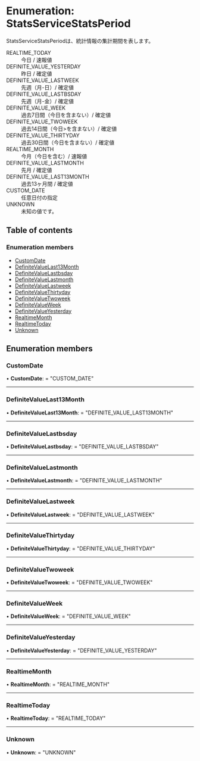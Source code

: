 # Enumeration: StatsServiceStatsPeriod


<div lang=\"ja\">StatsServiceStatsPeriodは、統計情報の集計期間を表します。</div>  <dl class=term>   <dt class=\"term__item\">REALTIME_TODAY</dt>   <dd class=\"term__desc\"><span lang=\"ja\">今日 / 速報値</span></dd>   <dt class=\"term__item\">DEFINITE_VALUE_YESTERDAY</dt>   <dd class=\"term__desc\"><span lang=\"ja\">昨日 / 確定値</span></dd>   <dt class=\"term__item\">DEFINITE_VALUE_LASTWEEK</dt>   <dd class=\"term__desc\"><span lang=\"ja\">先週（月-日）/ 確定値</span></dd>   <dt class=\"term__item\">DEFINITE_VALUE_LASTBSDAY</dt>   <dd class=\"term__desc\"><span lang=\"ja\">先週（月-金）/ 確定値</span></dd>   <dt class=\"term__item\">DEFINITE_VALUE_WEEK</dt>   <dd class=\"term__desc\"><span lang=\"ja\">過去7日間（今日を含まない）/ 確定値</span></dd>   <dt class=\"term__item\">DEFINITE_VALUE_TWOWEEK</dt>   <dd class=\"term__desc\"><span lang=\"ja\">過去14日間（今日>を含まない）/ 確定値</span></dd>   <dt class=\"term__item\">DEFINITE_VALUE_THIRTYDAY</dt>   <dd class=\"term__desc\"><span lang=\"ja\">過去30日間（今日を含まない）/ 確定値</span></dd>   <dt class=\"term__item\">REALTIME_MONTH</dt>   <dd class=\"term__desc\"><span lang=\"ja\">今月（今日を含む）/ 速報値</span></dd>   <dt class=\"term__item\">DEFINITE_VALUE_LASTMONTH</dt>   <dd class=\"term__desc\"><span lang=\"ja\">先月 / 確定値</span></dd>   <dt class=\"term__item\">DEFINITE_VALUE_LAST13MONTH</dt>   <dd class=\"term__desc\"><span lang=\"ja\">過去13ヶ月間 / 確定値</span></dd>   <dt class=\"term__item\">CUSTOM_DATE</dt>   <dd class=\"term__desc\"><span lang=\"ja\">任意日付の指定</span></dd>   <dt class=\"term__item\">UNKNOWN</dt>   <dd class=\"term__desc\"><span lang=\"ja\">未知の値です。</span></dd> </dl>

## Table of contents

### Enumeration members

- [CustomDate](statsservicestatsperiod.md#customdate)
- [DefiniteValueLast13Month](statsservicestatsperiod.md#definitevaluelast13month)
- [DefiniteValueLastbsday](statsservicestatsperiod.md#definitevaluelastbsday)
- [DefiniteValueLastmonth](statsservicestatsperiod.md#definitevaluelastmonth)
- [DefiniteValueLastweek](statsservicestatsperiod.md#definitevaluelastweek)
- [DefiniteValueThirtyday](statsservicestatsperiod.md#definitevaluethirtyday)
- [DefiniteValueTwoweek](statsservicestatsperiod.md#definitevaluetwoweek)
- [DefiniteValueWeek](statsservicestatsperiod.md#definitevalueweek)
- [DefiniteValueYesterday](statsservicestatsperiod.md#definitevalueyesterday)
- [RealtimeMonth](statsservicestatsperiod.md#realtimemonth)
- [RealtimeToday](statsservicestatsperiod.md#realtimetoday)
- [Unknown](statsservicestatsperiod.md#unknown)

## Enumeration members

### CustomDate

• **CustomDate**: = "CUSTOM\_DATE"

___

### DefiniteValueLast13Month

• **DefiniteValueLast13Month**: = "DEFINITE\_VALUE\_LAST13MONTH"

___

### DefiniteValueLastbsday

• **DefiniteValueLastbsday**: = "DEFINITE\_VALUE\_LASTBSDAY"

___

### DefiniteValueLastmonth

• **DefiniteValueLastmonth**: = "DEFINITE\_VALUE\_LASTMONTH"

___

### DefiniteValueLastweek

• **DefiniteValueLastweek**: = "DEFINITE\_VALUE\_LASTWEEK"

___

### DefiniteValueThirtyday

• **DefiniteValueThirtyday**: = "DEFINITE\_VALUE\_THIRTYDAY"

___

### DefiniteValueTwoweek

• **DefiniteValueTwoweek**: = "DEFINITE\_VALUE\_TWOWEEK"

___

### DefiniteValueWeek

• **DefiniteValueWeek**: = "DEFINITE\_VALUE\_WEEK"

___

### DefiniteValueYesterday

• **DefiniteValueYesterday**: = "DEFINITE\_VALUE\_YESTERDAY"

___

### RealtimeMonth

• **RealtimeMonth**: = "REALTIME\_MONTH"

___

### RealtimeToday

• **RealtimeToday**: = "REALTIME\_TODAY"

___

### Unknown

• **Unknown**: = "UNKNOWN"
